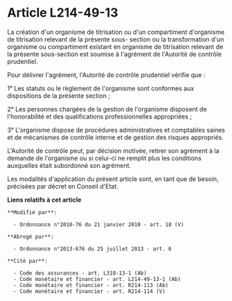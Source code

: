 # Article L214-49-13

La création d'un organisme de titrisation ou d'un compartiment d'organisme de titrisation relevant de la présente sous-
section ou la transformation d'un organisme ou compartiment existant en organisme de titrisation relevant de la présente
sous-section est soumise à l'agrément de         l'Autorité de contrôle prudentiel. 

Pour délivrer l'agrément,         l'Autorité de contrôle prudentiel vérifie que : 

1° Les statuts ou le règlement de l'organisme sont conformes aux dispositions de la présente section ; 

2° Les personnes chargées de la gestion de l'organisme disposent de l'honorabilité et des qualifications professionnelles
appropriées ; 

3° L'organisme dispose de procédures administratives et comptables saines et de mécanismes de contrôle interne et de gestion
des risques appropriés.

L'Autorité de contrôle peut, par décision motivée, retirer son agrément à la demande de l'organisme ou si celui-ci ne remplit
plus les conditions auxquelles était subordonné son agrément. 

Les modalités d'application du présent article sont, en tant que de besoin, précisées par décret en Conseil d'Etat.

**Liens relatifs à cet article**

	**Modifié par**:

	  - Ordonnance n°2010-76 du 21 janvier 2010 - art. 18 (V)

	**Abrogé par**:

	  - Ordonnance n°2013-676 du 25 juillet 2013 - art. 6

	**Cité par**:

	  - Code des assurances - art. L310-13-1 (Ab)
	  - Code monétaire et financier - art. L214-49-13-1 (Ab)
	  - Code monétaire et financier - art. R214-113 (Ab)
	  - Code monétaire et financier - art. R214-114 (V)
